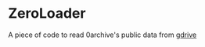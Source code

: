 ZeroLoader
==

A piece of code to read 0archive's public data from [gdrive](https://drive.google.com/drive/u/1/folders/1ckDs03tdXhLdeF0N2St5OP0EeqxFC1bm)